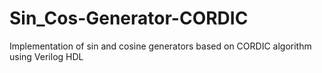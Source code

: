# Sin_Cos-Generator-CORDIC
Implementation of sin and cosine generators based on CORDIC algorithm using Verilog HDL
